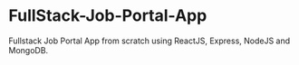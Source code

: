 # FullStack-Job-Portal-App
Fullstack Job Portal App from scratch using ReactJS, Express, NodeJS and MongoDB.
